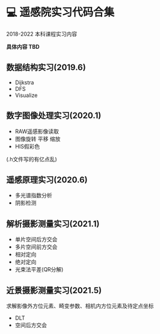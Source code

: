 # 💻 遥感院实习代码合集

2018-2022 本科课程实习内容 

**具体内容 TBD**

## 数据结构实习(2019.6)

* Dijkstra 
* DFS
* Visualize

## 数字图像处理实习(2020.1)

* RAW遥感影像读取
* 图像旋转 平移 缩放
* HIS假彩色

(.h文件写的有亿点乱)

## 遥感原理实习(2020.6)

* 多光谱指数分析
* 阴影检测

## 解析摄影测量实习(2021.1)

* 单片空间后方交会
* 多片空间前方交会
* 相对定向
* 绝对定向
* 光束法平差(QR分解)

## 近景摄影测量实习(2021.5)

求解影像外方位元素、畸变参数、相机内方位元素及待定点坐标

* DLT
* 空间后方交会
